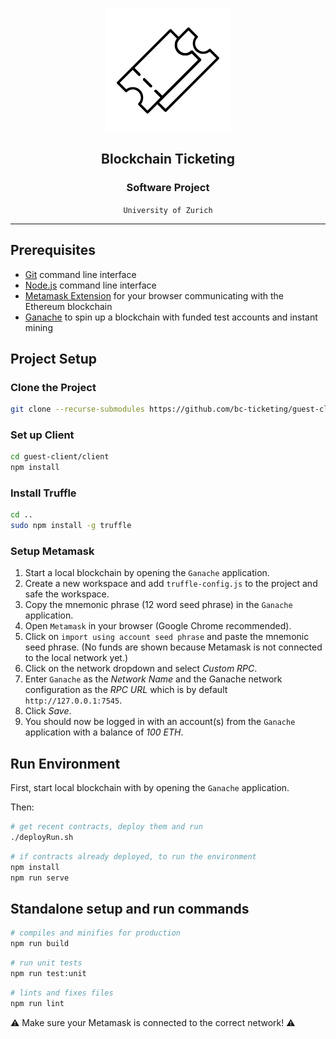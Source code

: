 <p align="center">
    <img src="./docs/img/ticket-icon.png" alt="Ticketing dApp" align="center">
</p>

<h2 align="center">Blockchain Ticketing</h2>
<h3 align="center">Software Project</h3>
<div align="center"><code >University of Zurich</code></div>

---

## Prerequisites

- [Git](https://git-scm.com/) command line interface
- [Node.js](https://nodejs.org/) command line interface
- [Metamask Extension](https://metamask.io/) for your browser communicating with the Ethereum blockchain
- [Ganache](https://www.trufflesuite.com/ganache) to spin up a blockchain with funded test accounts and instant mining

## Project Setup
### Clone the Project

```bash
git clone --recurse-submodules https://github.com/bc-ticketing/guest-client
```

### Set up Client

```bash
cd guest-client/client
npm install
```

### Install Truffle

```bash
cd ..
sudo npm install -g truffle
```

### Setup Metamask

1. Start a local blockchain by opening the `Ganache` application.
2. Create a new workspace and add `truffle-config.js` to the project and safe the workspace.
3. Copy the mnemonic phrase (12 word seed phrase) in the `Ganache` application.
4. Open `Metamask` in your browser (Google Chrome recommended).
5. Click on `import using account seed phrase` and paste the mnemonic seed phrase. (No funds are shown because Metamask is not connected to the local network yet.)
6. Click on the network dropdown and select _Custom RPC_.
7. Enter `Ganache` as the _Network Name_ and the Ganache network configuration as the _RPC URL_ which is by default `http://127.0.0.1:7545`.
8. Click _Save_.
9. You should now be logged in with an account(s) from the `Ganache` application with a balance of _100 ETH_.

## Run Environment

First, start local blockchain with by opening the `Ganache` application.

Then:
```bash
# get recent contracts, deploy them and run
./deployRun.sh
```

```bash
# if contracts already deployed, to run the environment
npm install
npm run serve
```

## Standalone setup and run commands

```bash
# compiles and minifies for production
npm run build
```

```bash
# run unit tests
npm run test:unit
```

```bash
# lints and fixes files
npm run lint
```

:warning: Make sure your Metamask is connected to the correct network! :warning:

